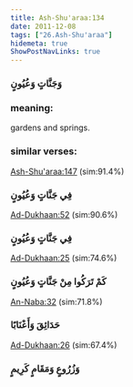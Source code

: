 ```yaml
---
title: Ash-Shu'araa:134
date: 2011-12-08
tags: ["26.Ash-Shu'araa"]
hidemeta: true 
ShowPostNavLinks: true 
---
```

### وَجَنَّاتٍ وَعُيُونٍ
### meaning: 
gardens and springs.
### similar verses: 

[Ash-Shu'araa:147](/26/147) (sim:91.4%)

### فِي جَنَّاتٍ وَعُيُونٍ

[Ad-Dukhaan:52](/44/52) (sim:90.6%)

### فِي جَنَّاتٍ وَعُيُونٍ

[Ad-Dukhaan:25](/44/25) (sim:74.6%)

### كَمْ تَرَكُوا مِنْ جَنَّاتٍ وَعُيُونٍ

[An-Naba:32](/78/32) (sim:71.8%)

### حَدَائِقَ وَأَعْنَابًا

[Ad-Dukhaan:26](/44/26) (sim:67.4%)

### وَزُرُوعٍ وَمَقَامٍ كَرِيمٍ
